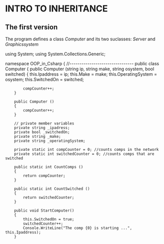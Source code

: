 # INTRO TO INHERITANCE
## The first version

The program defines a class *Computer* and its two suclasses: *Server* and *Graphicssystem*

using System;
using System.Collections.Generic;

namespace OOP_in_Csharp
{
    //--------------------------------
    public class Computer
	{
		public Computer (string ip, string make, string osystem, bool switched)
		{
			this.Ipaddress = ip;
			this.Make = make;
			this.OperatingSystem = osystem;
			this.SwitchedOn = switched;

			compCounter++;
		}

		public Computer ()
		{
			compCounter++;
		}

		// private member variables
		private string _ipadress;
		private bool _switchedOn;
		private string _make;
		private string _operatingSystem;

		private static int compCounter = 0; //counts comps in the network
		private static int switchedCounter = 0; //counts comps that are switched

		public static int CountComps ()
		{
			return compCounter;
		}

		public static int CountSwitched ()
		{
			return switchedCounter;
		}

		public void StartComputer() 
		{
			this.SwitchedOn = true; 
			switchedCounter++;
			Console.WriteLine("The comp {0} is starting ...", this.Ipaddress);
		}
````
